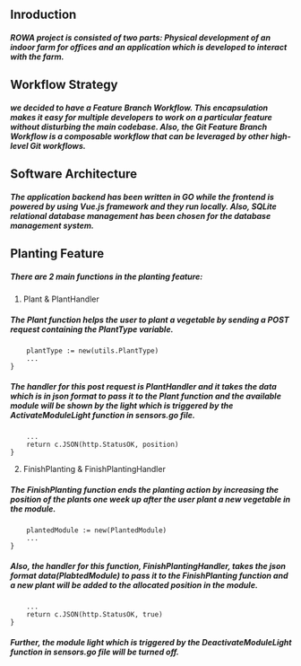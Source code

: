 ## Inroduction

##### ROWA project is consisted of two parts: Physical development of an indoor farm for offices and an application which is developed to interact with the farm. 

## Workflow Strategy

##### we decided to have a Feature Branch Workflow. This encapsulation makes it easy for multiple developers to work on a particular feature without disturbing the main codebase. Also, the Git Feature Branch Workflow is a composable workflow that can be leveraged by other high-level Git workflows.

## Software Architecture 

##### The application backend has been written in GO while the frontend is powered by using Vue.js framework and they run locally. Also, SQLite relational database management has been chosen for the database management system.

## Planting Feature
##### There are 2 main functions in the planting feature: 

1. Plant & PlantHandler
##### The Plant function helps the user to plant a vegetable by sending a POST request containing the PlantType variable.
``` func Plant{
    plantType := new(utils.PlantType)
    ...
} 
``` 
##### The handler for this post request is PlantHandler and it takes the data which is in json format to pass it to the Plant function and the available module will be shown by the light which is triggered by the ActivateModuleLight function in sensors.go file.
``` func PlantHandler{
    ...
    return c.JSON(http.StatusOK, position)
}
```

 2. FinishPlanting & FinishPlantingHandler
##### The FinishPlanting function ends the planting action by increasing the position of the plants one week up after the user plant a new vegetable in the module. 
``` func FinishPlanting{
    plantedModule := new(PlantedModule)
    ...
}
```
##### Also, the handler for this function, FinishPlantingHandler, takes the json format data(PlabtedModule) to pass it to the FinishPlanting function and a new plant will be added to the allocated position in the module. 
``` func FinishPlantingHandler{
    ...
    return c.JSON(http.StatusOK, true)
}
```
##### Further, the module light which is triggered by the DeactivateModuleLight function in sensors.go file will be turned off.






